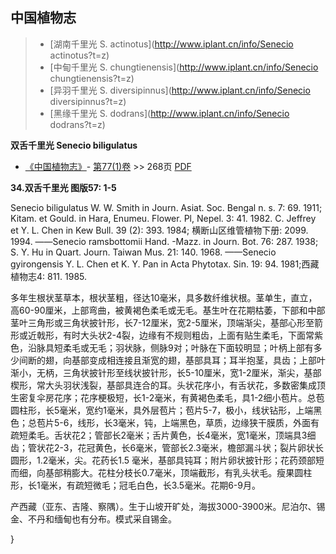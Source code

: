 

## 中国植物志

> * [湖南千里光  S.  actinotus](http://www.iplant.cn/info/Senecio actinotus?t=z)
> * [中甸千里光  S.  chungtienensis](http://www.iplant.cn/info/Senecio chungtienensis?t=z)
> * [异羽千里光  S.  diversipinnus](http://www.iplant.cn/info/Senecio diversipinnus?t=z)
> * [黑缘千里光  S.  dodrans](http://www.iplant.cn/info/Senecio dodrans?t=z)

**双舌千里光 Senecio biligulatus**

* [《中国植物志》](http://www.iplant.cn/frps)- [第77(1)卷](http://www.iplant.cn/frps/vol/77(1)) >> 268页 [PDF](http://www.iplant.cn/frps/pdf/77(1)/268.PDF)

**34.双舌千里光 图版57: 1-5**

Senecio biligulatus W. W. Smith in Journ. Asiat. Soc. Bengal n. s. 7: 69. 1911; Kitam. et Gould. in Hara, Enumeu. Flower. Pl, Nepel. 3: 41. 1982. C. Jeffrey et Y. L. Chen in Kew Bull. 39 (2): 393. 1984; 横断山区维管植物下册: 2099. 1994. ——Senecio ramsbottomii Hand. -Mazz. in Journ. Bot. 76: 287. 1938; S. Y. Hu in Quart. Journ. Taiwan Mus. 21: 140. 1968. ——Senecio gyirongensis Y. L. Chen et K. Y. Pan in Acta Phytotax. Sin. 19: 94. 1981;西藏植物志4: 811. 1985.

多年生根状茎草本，根状茎粗，径达10毫米，具多数纤维状根。茎单生，直立，高60-90厘米，上部弯曲，被黄褐色柔毛或无毛。基生叶在花期枯萎，下部和中部茎叶三角形或三角状披针形，长7-12厘米，宽2-5厘米，顶端渐尖，基部心形至箭形或近戟形，有时大头状2-4裂，边缘有不规则粗齿，上面有贴生柔毛，下面常紫色，沿脉具短柔毛或无毛；羽状脉，侧脉9对；叶脉在下面较明显；叶柄上部有多少间断的翅，向基部变成相连接且渐宽的翅，基部具耳；耳半抱茎，具齿；上部叶渐小，无柄，三角状披针形至线状披针形，长5-10厘米，宽1-2厘米，渐尖，基部楔形，常大头羽状浅裂，基部具连合的耳。头状花序小，有舌状花，多数密集成顶生密复伞房花序；花序梗极短，长1-2毫米，有黄褐色柔毛，具1-2细小苞片。总苞圆柱形，长5毫米，宽约1毫米，具外层苞片；苞片5-7，极小，线状钻形，上端黑色；总苞片5-6，线形，长3毫米，钝，上端黑色，草质，边缘狭干膜质，外面有疏短柔毛。舌状花2；管部长2毫米；舌片黄色，长4毫米，宽1毫米，顶端具3细齿；管状花2-3，花冠黄色，长6毫米，管部长2.3毫米，檐部漏斗状；裂片卵状长圆形，1.2毫米，尖。花药长1.5 毫米，基部具钝耳；附片卵状披针形；花药颈部短而细，向基部稍膨大。花柱分枝长0.7毫米，顶端截形，有乳头状毛。瘦果圆柱形，长1毫米，有疏短微毛；冠毛白色，长3.5毫米。花期6-9月。

产西藏（亚东、吉隆、察隅）。生于山坡开旷处，海拔3000-3900米。尼泊尔、锡金、不丹和缅甸也有分布。模式采自锡金。

}